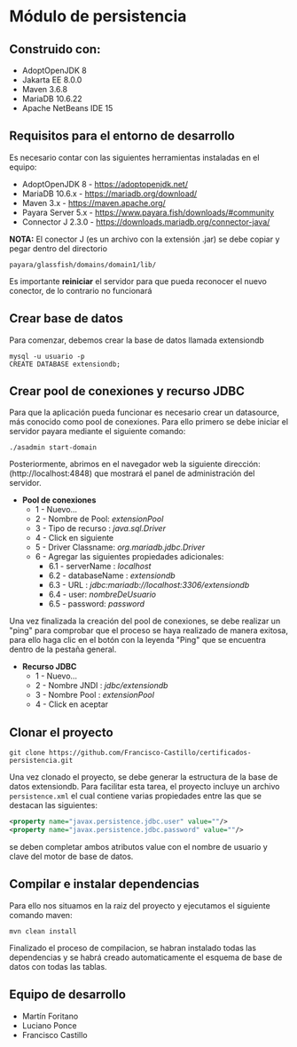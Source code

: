 # Módulo de persistencia

## Construido con:
* AdoptOpenJDK 8
* Jakarta EE 8.0.0
* Maven 3.6.8
* MariaDB 10.6.22
* Apache NetBeans IDE 15

## Requisitos para el entorno de desarrollo

Es necesario contar con las siguientes herramientas instaladas en el equipo:
 * AdoptOpenJDK 8 - https://adoptopenjdk.net/
 * MariaDB 10.6.x - https://mariadb.org/download/
 * Maven 3.x - https://maven.apache.org/
 * Payara Server 5.x - https://www.payara.fish/downloads/#community
 * Connector J 2.3.0 - https://downloads.mariadb.org/connector-java/

**NOTA:** El conector J (es un archivo con la extensión .jar) se debe copiar y pegar dentro del directorio
```
payara/glassfish/domains/domain1/lib/
```

Es importante **reiniciar** el servidor para que pueda reconocer el nuevo conector, de lo contrario no funcionará

## Crear base de datos

Para comenzar, debemos crear la base de datos llamada extensiondb
```
mysql -u usuario -p
CREATE DATABASE extensiondb;
```

## Crear pool de conexiones y recurso JDBC
Para que la aplicación pueda funcionar es necesario crear un datasource, más conocido como pool de conexiones. Para ello primero se debe iniciar el servidor payara mediante el siguiente comando:

```
./asadmin start-domain
```
Posteriormente, abrimos en el navegador web la siguiente dirección: (http://localhost:4848) que mostrará el panel de administración del servidor.

* **Pool de conexiones**
  * 1 - Nuevo...
  * 2 - Nombre de Pool: *extensionPool*
  * 3 - Tipo de recurso : *java.sql.Driver*
  * 4 - Click en siguiente
  * 5 - Driver Classname:  *org.mariadb.jdbc.Driver*
  * 6 - Agregar las siguientes propiedades adicionales: 
    * 6.1 - serverName : *localhost*
    * 6.2 - databaseName : *extensiondb*
    * 6.3 - URL : *jdbc:mariadb://localhost:3306/extensiondb*
    * 6.4 - user: *nombreDeUsuario*
    * 6.5 - password: *password*
    
Una vez finalizada la creación del pool de conexiones, se debe realizar un "ping" para comprobar que el proceso se haya realizado de manera exitosa, para ello haga clic en el botón con la leyenda "Ping" que se encuentra dentro de la pestaña general.
    
* **Recurso JDBC**
  * 1 - Nuevo...
  * 2 - Nombre JNDI : *jdbc/extensiondb*
  * 3 - Nombre Pool : *extensionPool*
  * 4 - Click en aceptar
 
## Clonar el proyecto
```
git clone https://github.com/Francisco-Castillo/certificados-persistencia.git
```
Una vez clonado el proyecto, se debe generar la estructura de la base de datos extensiondb.
Para facilitar esta tarea, el proyecto incluye un archivo ```persistence.xml``` el cual contiene varias propiedades entre las que se destacan las siguientes:

```XML
<property name="javax.persistence.jdbc.user" value=""/>
<property name="javax.persistence.jdbc.password" value=""/>
```
se deben completar ambos atributos value con el nombre de usuario y clave del motor de base de datos.

## Compilar e instalar dependencias

Para ello nos situamos en la raiz del proyecto y ejecutamos el siguiente comando maven:

```
mvn clean install
```
Finalizado el proceso de compilacion, se habran instalado todas las dependencias y se habrá creado automaticamente el esquema de base de datos con todas las tablas.


## Equipo de desarrollo
- Martín Foritano
- Luciano Ponce
- Francisco Castillo
